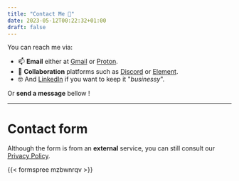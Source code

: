 ```yaml
---
title: "Contact Me 📣"
date: 2023-05-12T00:22:32+01:00
draft: false
---
```


You can reach me via:

- 📫 **Email** either at [Gmail](mailto:david2araujo5@gmail.com) or [Proton](mailto:david2araujo5@proton.me).
- 👥 **Collaboration** platforms such as [Discord](https://discordapp.com/users/David_Ara_jo#5133) or [Element](https://matrix.to/#/@davidjoaraujo:matrix.org).
- 🤓 And [LinkedIn](https://www.linkedin.com/in/david2araujo5/) if you want to keep it "*businessy*".

Or **send a message** bellow !

---

# Contact form

Although the form is from an **external** service, you can still consult our [Privacy Policy](https://www.freeprivacypolicy.com/live/58044f42-8abb-451b-8a9c-0483f22b093b).

{{< formspree mzbwnrqv >}}
